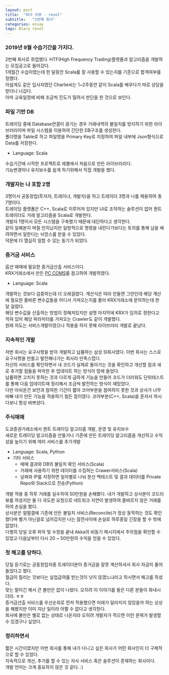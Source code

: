 ```yaml
---
layout: post
title:  "회사 리뷰 - revol"
subtitle:   "2번째 회사"
categories: essay
tags: Diary revol
---
```


### 2019년 9월 수습기간을 가지다.
2번째 회사로 취업했다. HTF(High Frequency Trading)플랫폼과 알고리즘을 개발하는 모집공고로 들어갔다.  
1개월간 수습이였는데 한 달동안 Scala를 잘 사용할 수 있는지를 기준으로 합격여부를 정했다.  
아쉽게도 같은 입사자였던 Charlie씨는 1~2주동안 같이 Scala를 배우다가 따로 상담을 받더니 나갔다.  
아마 교육일정에 비해 조금씩 진도가 밀려서 판단을 한 것으로 보인다.


### 파일 기반 DB
트레이딩 중에 Database연결이 끊기는 경우 거래내역의 불일치를 방지하기 위한 라이브러리이며 파일 시스템을 이용하여 간단한 DB구조를 생성한다.  
폴더명을 Table로 하고 파일명을 Primary Key로 지정하여 파일 내부에 Json형식으로 Data를 저장한다.  
- Language: Scala  

수습기간에 시작한 프로젝트로 레볼에서 처음으로 만든 라이브러리다.  
기능변경이나 유지보수를 쉽게 하기위해서 직접 개발을 했다.  


### 개발자는 나 포함 2명
3명이서 공동창업(투자자, 트레이너, 개발자)을 하고 트레이더 3명과 나를 채용하여 총 7명이다.  
트레이딩 플랫폼은 C++, Scala로 이루어져 있지만 UI로 조작하는 솔루션이 없어 퀀트 트레이더도 거래 알고리즘을 Scala로 개발한다.  
개발자 1명이서 모든 시스템을 구축했기 때문에 대단하다고 생각한다.  
같이 일해본지 며칠 안지났지만 일방적으로 명령을 내린다기보다는 토의를 통해 남을 배려하면서 일한다는 뉘앙스를 받을 수 있었다.  
덕분에 더 열심히 일할 수 있는 동기가 되었다.


### 증거금 서비스
옵션 매매에 필요한 증거금산출 서비스이다.  
KRX거래소에서 만든 [PC COMS](http://regulation.krx.co.kr/contents/RGL/06/06020400/RGL06020400.jsp)를 참고하여 개발하였다.
- Language: Scala  

개발하는 것보다 검증하는데 더 오래걸렸다. 계산식은 따라 만들면 그만인데 해당 계산에 필요한 올바른 변수값들을 어디서 가져오는지를 몰라 KRX거래소에 문의하는데 한 달 걸렸다.  
해당 변수값을 산출하는 방법이 정해져있지만 설명 마지막에 KRX가 임의로 정한다고 적혀 있어 해당 파라미터를 가져오는 Crawler도 같이 개발했다.  
원래 의도는 서비스개발이였으나 적용을 하지 못해 라이브러리 개발로 끝났다.


### 지속적인 개발
저번 회사는 요구사항을 받아 개발하고 납품하는 삼성 SI회사였다. 이번 회사는 스스로 요구사항을 만들고 발전해나가는 회사라 만족스럽다.  
자신의 서비스를 확인하면서 내 코드가 실제로 돌아가는 것을 확인하고 개선할 점과 새로 추가할 점들을 파악한 후 업데이트 하는 방식이 맘에 들었다.  
납품하면 고치지 못하는 것과 다르게 급하게 기능을 만들어 코드가 더러워도 단위테스트를 통해 다음 업데이트때 정리해서 조금씩 발전하는 방식이 재밌었다.  
다만 아쉬운건 보안과 참여한 기간이 짧아 코어부분을 참여하지 못한 것과 상사가 너무 바빠 내가 만든 기능을 적용하기 힘든 점이였다. 코어부분(C++, Scala)을 혼자서 하시다보니 항상 바쁘셨다.


### 주식매매
도쿄증권거래소에서 퀀트 트레이딩 알고리즘 개발, 운영 및 유지보수  
새로운 트레이딩 알고리즘을 만들거나 기존에 만든 트레이딩 알고리즘을 개선하고 수익성을 높이기 위해 여러 서비스를 추가개발  
- Language: Scala, Python
- 기타 서비스
  - 매매 결과와 DB의 불일치 확인 서비스(Scala)
  - 거래에 사용하기 위한 데이터를 수집하는 Crawer서비스(Scala)
  - 날짜와 IP를 지정하면 일자별로 나눠 분산 백테스트 및 결과 데이터를 Private Repo와 Slack으로 전송(Python)  

개발 적용 중 하루 거래를 실수하여 50만원을 손해봤다. 내가 개발하고 상사분이 코드리뷰를 하셨지만 둘 다 과도한 요청으로 네트워크 지연이 발생하여 올바르지 않은 거래를 하여 손실을 봤다.  
상사분은 얼떨결에 기존에 만든 불일치 서비스(Reconcile)가 정상 동작하는 것도 확인했다며 별거 아닌걸로 넘어갔지만 나는 잠깐사이에 손실로 하루종일 긴장을 할 수 밖에 없었다.  
다행히 당일 오류 파악 및 수정을 끝내 Akka의 비동기 메시지에서 주의점을 확인할 수 있었고 다음날부터 다시 20 ~ 50만원의 수익을 얻을 수 있었다.


### 첫 해고를 당하다.
당일 듣기로는 공동창업자중 트레이더분이 증거금을 잘못 계산하셔서 회사 자금이 줄어들었다고 했다.  
월급이 밀리는 것보다는 실업급여를 받는것이 낫지 않겠느냐라고 하시면서 해고를 하셨다.  
맞는 말이긴 해서 큰 불만은 없이 나왔다. 오히려 이 이야기를 들은 다른 분들이 화내시더라. ㅎㅎ  
증거금산출 서비스를 우선순위로 먼저 적용했으면 미래가 달라지지 않았을까 하는 상상을 해봤지만 이미 지난 일이라 어쩔 수 없다고 생각한다.  
회사에 불만은 별로 없는 상태로 나온지라 오히려 개발자가 적으면 이런 문제가 발생할 수 있겠구나 싶었다.


### 정리하면서
짧은 시간이였지만 이번 회사를 통해 내가 다니고 싶은 회사가 어떤 회사인지 더 구체적으로 할 수 있었다.  
지속적으로 개선, 추가를 할 수 있는 자사 서비스 혹은 솔루션이 존재하는 회사이다.  
개발 언어는 크게 중요하지 않은 것 같다. :)